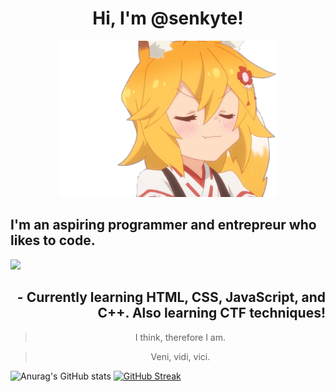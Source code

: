 
<h1 align="center"> 
 Hi, I'm @senkyte!
</h1>
<div align="center">
 <img src="senko.gif" width="350" height="250">
</div>
 <div> 
 <h2 align="left">
  I'm an aspiring programmer and entrepreur who likes to code. 
 </h2>
 <img src="silver.gif">
 <h2 align="right">  - Currently learning HTML, CSS, JavaScript, and C++. Also learning CTF techniques!
</h2>
</div>

<blockquote align="center"> I think, therefore I am. </blockquote>
<blockquote align="center"> Veni, vidi, vici.</blockquote>

  
   ![Anurag's GitHub stats](https://github-readme-stats.vercel.app/api?username=senkyte&show_icons=true&theme=dracula)
   [![GitHub Streak](https://streak-stats.demolab.com/?user=senkyte&theme=dracula)](https://git.io/streak-stats)

